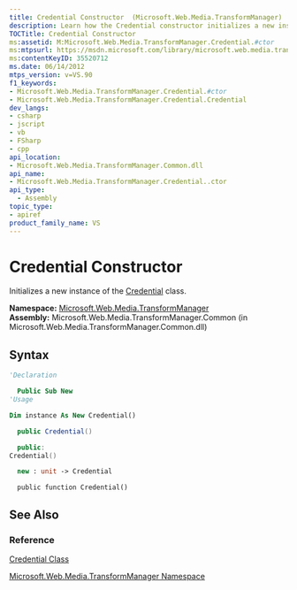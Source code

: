```yaml
---
title: Credential Constructor  (Microsoft.Web.Media.TransformManager)
description: Learn how the Credential constructor initializes a new instance of the Credential class.
TOCTitle: Credential Constructor
ms:assetid: M:Microsoft.Web.Media.TransformManager.Credential.#ctor
ms:mtpsurl: https://msdn.microsoft.com/library/microsoft.web.media.transformmanager.credential.credential(v=VS.90)
ms:contentKeyID: 35520712
ms.date: 06/14/2012
mtps_version: v=VS.90
f1_keywords:
- Microsoft.Web.Media.TransformManager.Credential.#ctor
- Microsoft.Web.Media.TransformManager.Credential.Credential
dev_langs:
- csharp
- jscript
- vb
- FSharp
- cpp
api_location:
- Microsoft.Web.Media.TransformManager.Common.dll
api_name:
- Microsoft.Web.Media.TransformManager.Credential..ctor
api_type:
  - Assembly
topic_type:
- apiref
product_family_name: VS
---
```


# Credential Constructor

Initializes a new instance of the [Credential](credential-class-microsoft-web-media-transformmanager.md) class.

**Namespace:**  [Microsoft.Web.Media.TransformManager](microsoft-web-media-transformmanager-namespace.md)  
**Assembly:**  Microsoft.Web.Media.TransformManager.Common (in Microsoft.Web.Media.TransformManager.Common.dll)

## Syntax

```vb
'Declaration

  Public Sub New
'Usage

Dim instance As New Credential()
```

```csharp
  public Credential()
```

```cpp
  public:
Credential()
```

``` fsharp
  new : unit -> Credential
```

```jscript
  public function Credential()
```

## See Also

### Reference

[Credential Class](credential-class-microsoft-web-media-transformmanager.md)

[Microsoft.Web.Media.TransformManager Namespace](microsoft-web-media-transformmanager-namespace.md)
